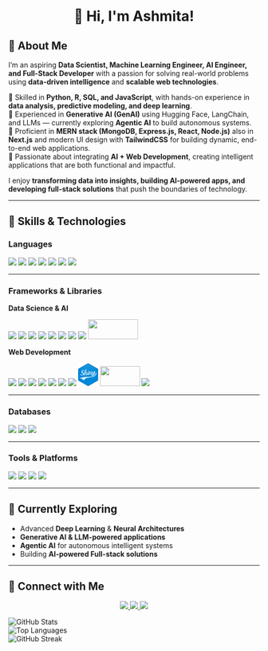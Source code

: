 <h1 align="center">👋 Hi, I'm Ashmita!</h1>

## 🚀 About Me  
I’m an aspiring **Data Scientist, Machine Learning Engineer, AI Engineer, and Full-Stack Developer** with a passion for solving real-world problems using **data-driven intelligence** and **scalable web technologies**.  

🔹 Skilled in **Python, R, SQL, and JavaScript**, with hands-on experience in **data analysis, predictive modeling, and deep learning**.  
🔹 Experienced in **Generative AI (GenAI)** using Hugging Face, LangChain, and LLMs — currently exploring **Agentic AI** to build autonomous systems.  
🔹 Proficient in **MERN stack (MongoDB, Express.js, React, Node.js)** also in **Next.js** and modern UI design with **TailwindCSS** for building dynamic, end-to-end web applications.  
🔹 Passionate about integrating **AI + Web Development**, creating intelligent applications that are both functional and impactful.  

I enjoy **transforming data into insights, building AI-powered apps, and developing full-stack solutions** that push the boundaries of technology.  

---

## 🔧 Skills & Technologies  

###  Languages  
<p>
<img src="https://img.icons8.com/color/48/000000/python--v1.png" width="40"/>
<img src="https://upload.wikimedia.org/wikipedia/commons/1/1b/R_logo.svg" width="40"/>
<img src="https://img.icons8.com/color/48/000000/c-programming.png" width="40"/> 
<img src="https://upload.wikimedia.org/wikipedia/commons/8/87/Sql_data_base_with_logo.png" width="40"/> 
<img src="https://cdn.jsdelivr.net/gh/devicons/devicon/icons/javascript/javascript-original.svg" width="40"/>
<img src="https://cdn.jsdelivr.net/gh/devicons/devicon/icons/html5/html5-original.svg" width="40"/>
<img src="https://cdn.jsdelivr.net/gh/devicons/devicon/icons/css3/css3-original.svg" width="40"/>
</p>

---

###  Frameworks & Libraries  

**Data Science & AI**  
<p>
<img src="https://img.icons8.com/color/48/000000/pandas.png" width="40"/>
<img src="https://img.icons8.com/color/48/000000/numpy.png" width="40"/>
<img src="https://upload.wikimedia.org/wikipedia/commons/8/84/Matplotlib_icon.svg" width="40"/>
<img src="https://upload.wikimedia.org/wikipedia/commons/0/05/Scikit_learn_logo_small.svg" width="40"/>
<img src="https://cdn.worldvectorlogo.com/logos/seaborn-1.svg" width="40"/>
<img src="https://img.icons8.com/color/48/000000/tensorflow.png" width="40"/>
<img src="https://pytorch.org/assets/images/pytorch-logo.png" width="40"/>
<img src="https://huggingface.co/front/assets/huggingface_logo-noborder.svg" width="40"/>
<img src="https://cdn.brandfetch.io/idzf7Sjo28/theme/dark/logo.svg?c=1bxid64Mup7aczewSAYMX&t=1751438886450" width="100" height="40"/>
</p>

**Web Development**  
<p>
<img src="https://img.icons8.com/color/48/000000/react-native.png" width="40"/>
<img src="https://img.icons8.com/color/48/000000/nodejs.png" width="40"/>
<img src="https://cdn.brandfetch.io/idh1lvV1BF/theme/dark/logo.svg?c=1bxid64Mup7aczewSAYMX&t=1756519165352" width="40"/>
<img src="https://img.icons8.com/color/48/000000/mongodb.png" width="40"/>
<img src="https://img.icons8.com/color/48/000000/tailwind_css.png" width="40"/>
<img src="https://cdn.jsdelivr.net/gh/devicons/devicon/icons/bootstrap/bootstrap-original.svg" width="40"/>
<img src="https://cdn.worldvectorlogo.com/logos/next-3.svg" width="40"/>
<img src="https://raw.githubusercontent.com/rstudio/hex-stickers/master/SVG/shiny.svg" width="40"/>
<img src="https://upload.wikimedia.org/wikipedia/commons/3/3c/Flask_logo.svg" width="80" height="40"/>
<img src="https://streamlit.io/images/brand/streamlit-logo-primary-colormark-darktext.png" width="80"/>
</p>

---

###  Databases  
<p>
<img src="https://img.icons8.com/color/48/000000/mysql-logo.png" width="40"/>
<img src="https://upload.wikimedia.org/wikipedia/commons/3/38/SQLite370.svg" width="40"/>
<img src="https://img.icons8.com/color/48/000000/mongodb.png" width="40"/>
</p>

---

###  Tools & Platforms  
<p>
<img src="https://img.icons8.com/color/48/000000/git.png" width="40"/>
<img src="https://cdn-icons-png.flaticon.com/512/25/25231.png" width="40"/>
<img src="https://img.icons8.com/fluency/48/000000/jupyter.png" width="40"/>
<img src="https://www.vectorlogo.zone/logos/getpostman/getpostman-icon.svg" width="40"/>
</p>

---

## 🌱 Currently Exploring  
- Advanced **Deep Learning** & **Neural Architectures**  
- **Generative AI & LLM-powered applications**  
- **Agentic AI** for autonomous intelligent systems  
- Building **AI-powered Full-stack solutions**  

---


## 💬 Connect with Me  
<p align="center">
  <a href="https://www.linkedin.com/in/ashmita-barnwal-692b0928a/">
    <img src="https://img.icons8.com/fluency/48/000000/linkedin.png" width="40"/>
  </a>
  <a href="https://github.com/Ashmita-15">
    <img src="https://img.icons8.com/ios-glyphs/48/000000/github.png" width="40"/>
  </a>
  <a href="mailto:ashmitabarnwal53@gmail.com">
    <img src="https://img.icons8.com/fluency/48/000000/gmail.png" width="40"/>
  </a>
</p>  

![GitHub Stats](https://github-readme-stats.vercel.app/api?username=Ashmita-15&show_icons=true&theme=tokyonight)  
![Top Languages](https://github-readme-stats.vercel.app/api/top-langs/?username=Ashmita-15&layout=compact&theme=tokyonight)  
![GitHub Streak](https://github-readme-streak-stats.herokuapp.com/?user=Ashmita-15&theme=tokyonight)  
